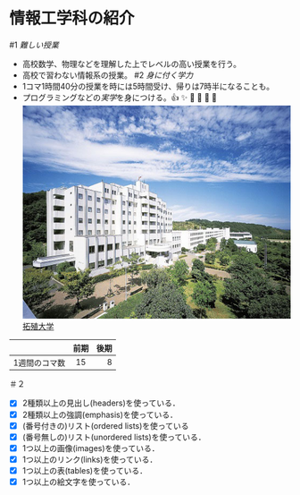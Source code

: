 # 情報工学科の紹介
#1 *難しい授業*
- 高校数学、物理などを理解した上でレベルの高い授業を行う。
- 高校で習わない情報系の授業。
#2 *身に付く学力*
- 1コマ1時間40分の授業を時には5時間受け、帰りは7時半になることも。
- プログラミングなどの*実学*を身につける。:+1: :sparkles: :camel: :tada: :rocket: :metal:
![Takushoku University](hachioji.jpg "八王子国際キャンパス")
[拓殖大学](http://www.takushoku-u.ac.jp "Takushoku University")

||前期|後期|
|:---|:---:|---:|
|1週間のコマ数 | 15 | 8 |



＃２
<!-- この部分より上に記述を追加して下のチェックボックスで確認する -->
- [x] 2種類以上の見出し(headers)を使っている．
- [x] 2種類以上の強調(emphasis)を使っている．
- [x] (番号付きの)リスト(ordered lists)を使っている
- [x] (番号無しの)リスト(unordered lists)を使っている．
- [x] 1つ以上の画像(images)を使っている．
- [x] 1つ以上のリンク(links)を使っている．
- [x] 1つ以上の表(tables)を使っている．
- [x] 1つ以上の絵文字を使っている．
